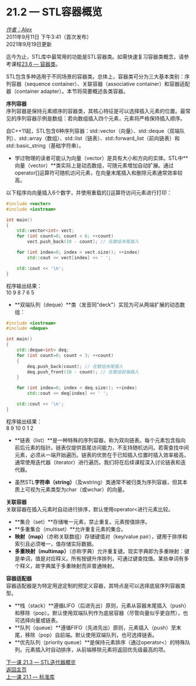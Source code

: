 21.2 — STL容器概览  
===============================  

[*作者：Alex*](https://www.learncpp.com/author/Alex/ "查看 Alex 的所有文章")  
2011年9月11日 下午3:41（首次发布）  
2021年9月19日更新  

迄今为止，STL库中最常用的功能是STL容器类。如需快速复习容器类概念，请参考课程[23.6 — 容器类](Chapter-23/lesson23.6-container-classes.md)。  

STL包含多种适用于不同场景的容器类。总体上，容器类可分为三大基本类别：序列容器（sequence container）、关联容器（associative container）和容器适配器（container adapter）。本节将简要概述各类容器。  

**序列容器**  
序列容器是保持元素顺序的容器类，其核心特征是可以选择插入元素的位置。最常见的序列容器示例是数组：若向数组插入四个元素，元素将严格保持插入顺序。  

自C++11起，STL包含6种序列容器：std::vector（向量）、std::deque（双端队列）、std::array（数组）、std::list（链表）、std::forward_list（前向链表）和std::basic_string（基础字符串）。  

* 学过物理的读者可能认为向量（vector）是具有大小和方向的实体。STL中**向量（vector）**类实际上是动态数组，可随元素增加自动扩展。通过operator[]运算符可随机访问元素，在向量末尾插入和删除元素通常效率较高。  

以下程序向向量插入6个数字，并使用重载的[]运算符访问元素进行打印：  
```cpp
#include <vector>
#include <iostream>

int main()
{
    std::vector<int> vect;
    for (int count=0; count < 6; ++count)
        vect.push_back(10 - count); // 在数组末尾插入

    for (int index=0; index < vect.size(); ++index)
        std::cout << vect[index] << ' ';

    std::cout << '\n';
}
```  
程序输出结果：  
10 9 8 7 6 5  

* **双端队列（deque）**类（发音同"deck"）实现为可从两端扩展的动态数组：  
```cpp
#include <iostream>
#include <deque>

int main()
{
    std::deque<int> deq;
    for (int count=0; count < 3; ++count)
    {
        deq.push_back(count); // 在数组末尾插入
        deq.push_front(10 - count); // 在数组前端插入
    }

    for (int index=0; index < deq.size(); ++index)
        std::cout << deq[index] << ' ';

    std::cout << '\n';
}
```  
程序输出结果：  
8 9 10 0 1 2  

* **链表（list）**是一种特殊的序列容器，称为双向链表。每个元素包含指向前后元素的指针。链表仅提供首尾访问能力，不支持随机访问。若需查找中间元素，必须从一端开始遍历。链表的优势在于已知插入位置时插入效率极高，通常使用迭代器（iterator）进行遍历。我们将在后续课程深入讨论链表和迭代器。  

* 虽然STL**字符串（string）**（及wstring）类通常不被归类为序列容器，但其本质上可视为元素类型为char（或wchar）的向量。  

**关联容器**  
关联容器在插入元素时自动进行排序，默认使用operator<进行元素比较。  

* **集合（set）**存储唯一元素，禁止重复。元素按值排序。  
* **多重集合（multiset）**允许重复元素的集合。  
* **映射（map）**（亦称关联数组）存储键值对（key/value pair），键用于排序和索引且必须唯一，值存储实际数据。  
* **多重映射（multimap）**（亦称字典）允许重复键。现实字典即为多重映射：键是单词，值是对应释义。所有按键升序排列，可通过键查找值。某些单词有多个释义，故字典属于多重映射而非普通映射。  

**容器适配器**  
容器适配器是为特定用途定制的预定义容器，其特点是可以选择底层序列容器类型。  

* **栈（stack）**遵循LIFO（后进先出）原则，元素从容器末尾插入（push）和移除（pop）。默认使用双端队列作为底层容器（尽管向量似乎更自然），也可选择向量或链表。  
* **队列（queue）**遵循FIFO（先进先出）原则，元素插入（push）至末尾，移除（pop）自前端。默认使用双端队列，也可选择链表。  
* **优先队列（priority queue）**是保持元素排序（通过operator<）的特殊队列。元素插入时自动排序，从前端移除元素将返回优先级最高的项。  

[下一课 21.3 — STL迭代器概览](Appendix-D/lesson21.3-stl-iterators-overview.md)  
[返回主页](/)  
[上一课 21.1 — 标准库](Appendix-D/lesson21.1-the-standard-library.md)